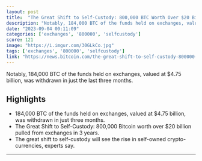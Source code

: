 ```yaml
---
layout: post
title:  "The Great Shift to Self-Custody: 800,000 BTC Worth Over $20 Billion Pulled From Exchanges in 3 Years."
description: "Notably, 184,000 BTC of the funds held on exchanges, valued at $4.75 billion, was withdrawn in just the last three months."
date: "2023-09-04 00:11:09"
categories: ['exchanges', '800000', 'selfcustody']
score: 121
image: "https://i.imgur.com/30GLkCo.jpg"
tags: ['exchanges', '800000', 'selfcustody']
link: "https://news.bitcoin.com/the-great-shift-to-self-custody-800000-btc-worth-over-20-billion-pulled-from-exchanges-in-3-years/"
---
```


Notably, 184,000 BTC of the funds held on exchanges, valued at $4.75 billion, was withdrawn in just the last three months.

## Highlights

- 184,000 BTC of the funds held on exchanges, valued at $4.75 billion, was withdrawn in just three months.
- The Great Shift to Self-Custody: 800,000 Bitcoin worth over $20 billion pulled from exchanges in 3 years.
- The great shift to self-custody will see the rise in self-owned crypto-currencies, experts say.

---

